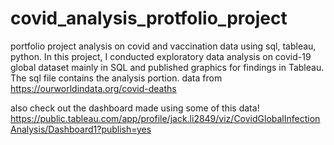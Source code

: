# covid_analysis_protfolio_project
portfolio project analysis on covid and vaccination data using sql, tableau, python. 
In this project, I conducted exploratory data analysis on covid-19 global dataset mainly in SQL and published graphics for findings in Tableau. The sql file contains the analysis portion.
data from https://ourworldindata.org/covid-deaths


also check out the dashboard made using some of this data! 
https://public.tableau.com/app/profile/jack.li2849/viz/CovidGlobalInfectionAnalysis/Dashboard1?publish=yes
